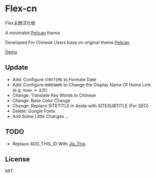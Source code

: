 # Flex-cn

Flex主题汉化版

A minimalist [Pelican](http://blog.getpelican.com/) theme.

Developed For Chinese Users base on original theme [Pelican](https://github.com/alexandrevicenzi/Flex)

[Demo](http://blog.hinpc.com)

## Update

- Add: Configure `STRFTIME` to Formate Date
- Add: Configure `HOMENAME` to Change the Display Name Of Home Link (e.g. `Home` -> `主页`)
- Change: Translate Key Words to Chinese
- Change: Base Color Change
- Change: Replace SITETITLE in Aside with SITESUBTITLE (For SEO)
- Delete: Google Fonts
- And Some Little Changes ...

## TODO

- Replace ADD_THIS_ID With [Jia_This](http://www.jiathis.com/)

## License

MIT
